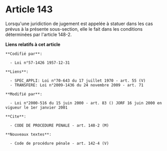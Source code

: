 # Article 143

Lorsqu'une juridiction de jugement est appelée à statuer dans les cas prévus à la présente sous-section, elle le fait dans
les conditions déterminées par l'article 148-2.

**Liens relatifs à cet article**

	**Codifié par**:

	  - Loi n°57-1426 1957-12-31

	**Liens**:

	  - SPEC_APPLI: Loi n°70-643 du 17 juillet 1970 - art. 55 (V)
	  - TRANSFERE: Loi n°2009-1436 du 24 novembre 2009 - art. 71

	**Modifié par**:

	  - Loi n°2000-516 du 15 juin 2000 - art. 83 () JORF 16 juin 2000 en vigueur le 1er janvier 2001

	**Cite**:

	  - CODE DE PROCEDURE PENALE - art. 148-2 (M)

	**Nouveaux textes**:

	  - Code de procédure pénale - art. 142-4 (V)
